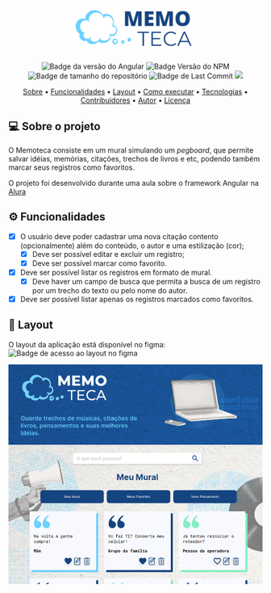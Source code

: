 <div align="center">
  
  ![](src/assets/imagens/memoteca_logo.png)
  
</div>
<div align="center">

![Badge da versão do Angular](https://img.shields.io/badge/Angular-14.0.0-red?logo=Angular&link=https%3A%2F%2Fangular.io%2Fguide%2Fupdate-to-version-14)
![Badge Versão do NPM](https://img.shields.io/badge/NPM-9.8.1-dark_green)
![Badge de tamanho do repositório](https://img.shields.io/github/repo-size/eduhaag/Memoteca)
![Badge de Last Commit](https://img.shields.io/github/last-commit/eduhaag/memoteca?color=orange)
![](https://img.shields.io/badge/licence-MIT-green)
  
</div>

<div align="center">  
 <a href="#-sobre-o-projeto">Sobre</a> •
 <a href="#-%EF%B8%8F-funcionalidades)">Funcionalidades</a> •
 <a href="#-layout">Layout</a> • 
 <a href="#-como-executar-o-projeto">Como executar</a> • 
 <a href="#-tecnologias">Tecnologias</a> • 
 <a href="#-contribuidores">Contribuidores</a> • 
 <a href="#-autor">Autor</a> • 
 <a href="#user-content--licença">Licença</a>
  
</div>

## 💻 Sobre o projeto
O Memoteca consiste em um mural simulando um *pegboard*, que permite salvar idéias, memórias, citações, trechos de livros e etc, podendo também marcar seus registros como favoritos.

O projeto foi desenvolvido durante uma aula sobre o framework Angular na [Alura](https://alura.com.br)

## ⚙️ Funcionalidades
- [x] O usuário deve poder cadastrar uma nova citação contento (opcionalmente) além do conteúdo, o autor e uma estilização (cor);
  - [x] Deve ser possível editar e excluir um registro;
  - [x] Deve ser possível marcar como favorito.
- [x] Deve ser possível listar os registros em formato de mural.
  - [x] Deve haver um campo de busca que permita a busca de um registro por um trecho do texto ou pelo nome do autor.
- [x] Deve ser possível listar apenas os registros marcados como favoritos.

## 🎨 Layout
O layout da aplicação está disponível no figma:<br />
![Badge de acesso ao layout no figma](https://img.shields.io/badge/Acessar_layout-Figma-Green?link=https%3A%2F%2Fwww.figma.com%2Ffile%2FgnU7MbCD1ZGLNUPxqQCBZq%2FMemoteca---Angular%253A-Come%25C3%25A7ando-com-o-Framework%3Ftype%3Ddesign%26node-id%3D148%253A26%26mode%3Ddesign%26t%3DQIjgk1PVB1uphaO0-1)


![](src/assets/imagens/memoteca.png)

